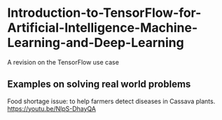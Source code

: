 # Introduction-to-TensorFlow-for-Artificial-Intelligence-Machine-Learning-and-Deep-Learning
A revision on the TensorFlow use case

## Examples on solving real world problems 
Food shortage issue: to help farmers detect diseases in Cassava plants.
https://youtu.be/NlpS-DhayQA
